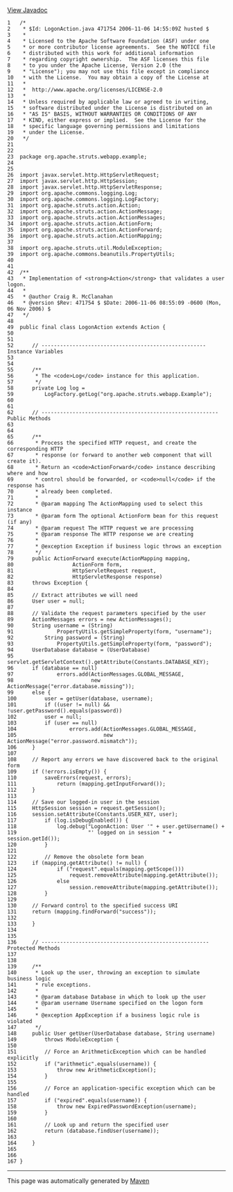 [View Javadoc](../../../../../../apidocs/org/apache/struts/webapp/example/LogonAction.html.md)


    1   /*
    2    * $Id: LogonAction.java 471754 2006-11-06 14:55:09Z husted $
    3    *
    4    * Licensed to the Apache Software Foundation (ASF) under one
    5    * or more contributor license agreements.  See the NOTICE file
    6    * distributed with this work for additional information
    7    * regarding copyright ownership.  The ASF licenses this file
    8    * to you under the Apache License, Version 2.0 (the
    9    * "License"); you may not use this file except in compliance
    10   * with the License.  You may obtain a copy of the License at
    11   *
    12   *  http://www.apache.org/licenses/LICENSE-2.0
    13   *
    14   * Unless required by applicable law or agreed to in writing,
    15   * software distributed under the License is distributed on an
    16   * "AS IS" BASIS, WITHOUT WARRANTIES OR CONDITIONS OF ANY
    17   * KIND, either express or implied.  See the License for the
    18   * specific language governing permissions and limitations
    19   * under the License.
    20   */
    21  
    22  
    23  package org.apache.struts.webapp.example;
    24  
    25  
    26  import javax.servlet.http.HttpServletRequest;
    27  import javax.servlet.http.HttpSession;
    28  import javax.servlet.http.HttpServletResponse;
    29  import org.apache.commons.logging.Log;
    30  import org.apache.commons.logging.LogFactory;
    31  import org.apache.struts.action.Action;
    32  import org.apache.struts.action.ActionMessage;
    33  import org.apache.struts.action.ActionMessages;
    34  import org.apache.struts.action.ActionForm;
    35  import org.apache.struts.action.ActionForward;
    36  import org.apache.struts.action.ActionMapping;
    37  
    38  import org.apache.struts.util.ModuleException;
    39  import org.apache.commons.beanutils.PropertyUtils;
    40  
    41  
    42  /**
    43   * Implementation of <strong>Action</strong> that validates a user logon.
    44   *
    45   * @author Craig R. McClanahan
    46   * @version $Rev: 471754 $ $Date: 2006-11-06 08:55:09 -0600 (Mon, 06 Nov 2006) $
    47   */
    48  
    49  public final class LogonAction extends Action {
    50  
    51  
    52      // ----------------------------------------------------- Instance Variables
    53  
    54  
    55      /**
    56       * The <code>Log</code> instance for this application.
    57       */
    58      private Log log =
    59          LogFactory.getLog("org.apache.struts.webapp.Example");
    60  
    61  
    62      // --------------------------------------------------------- Public Methods
    63  
    64  
    65      /**
    66       * Process the specified HTTP request, and create the corresponding HTTP
    67       * response (or forward to another web component that will create it).
    68       * Return an <code>ActionForward</code> instance describing where and how
    69       * control should be forwarded, or <code>null</code> if the response has
    70       * already been completed.
    71       *
    72       * @param mapping The ActionMapping used to select this instance
    73       * @param form The optional ActionForm bean for this request (if any)
    74       * @param request The HTTP request we are processing
    75       * @param response The HTTP response we are creating
    76       *
    77       * @exception Exception if business logic throws an exception
    78       */
    79      public ActionForward execute(ActionMapping mapping,
    80                   ActionForm form,
    81                   HttpServletRequest request,
    82                   HttpServletResponse response)
    83      throws Exception {
    84  
    85      // Extract attributes we will need
    86      User user = null;
    87  
    88      // Validate the request parameters specified by the user
    89      ActionMessages errors = new ActionMessages();
    90      String username = (String)
    91              PropertyUtils.getSimpleProperty(form, "username");
    92          String password = (String)
    93              PropertyUtils.getSimpleProperty(form, "password");
    94      UserDatabase database = (UserDatabase)
    95        servlet.getServletContext().getAttribute(Constants.DATABASE_KEY);
    96      if (database == null)
    97              errors.add(ActionMessages.GLOBAL_MESSAGE,
    98                         new ActionMessage("error.database.missing"));
    99      else {
    100         user = getUser(database, username);
    101         if ((user != null) && !user.getPassword().equals(password))
    102         user = null;
    103         if (user == null)
    104                 errors.add(ActionMessages.GLOBAL_MESSAGE,
    105                            new ActionMessage("error.password.mismatch"));
    106     }
    107 
    108     // Report any errors we have discovered back to the original form
    109     if (!errors.isEmpty()) {
    110         saveErrors(request, errors);
    111             return (mapping.getInputForward());
    112     }
    113 
    114     // Save our logged-in user in the session
    115     HttpSession session = request.getSession();
    116     session.setAttribute(Constants.USER_KEY, user);
    117         if (log.isDebugEnabled()) {
    118             log.debug("LogonAction: User '" + user.getUsername() +
    119                       "' logged on in session " + session.getId());
    120         }
    121 
    122         // Remove the obsolete form bean
    123     if (mapping.getAttribute() != null) {
    124             if ("request".equals(mapping.getScope()))
    125                 request.removeAttribute(mapping.getAttribute());
    126             else
    127                 session.removeAttribute(mapping.getAttribute());
    128         }
    129 
    130     // Forward control to the specified success URI
    131     return (mapping.findForward("success"));
    132 
    133     }
    134 
    135 
    136     // ------------------------------------------------------ Protected Methods
    137 
    138 
    139     /**
    140      * Look up the user, throwing an exception to simulate business logic
    141      * rule exceptions.
    142      *
    143      * @param database Database in which to look up the user
    144      * @param username Username specified on the logon form
    145      *
    146      * @exception AppException if a business logic rule is violated
    147      */
    148     public User getUser(UserDatabase database, String username)
    149         throws ModuleException {
    150 
    151         // Force an ArithmeticException which can be handled explicitly
    152         if ("arithmetic".equals(username)) {
    153             throw new ArithmeticException();
    154         }
    155 
    156         // Force an application-specific exception which can be handled
    157         if ("expired".equals(username)) {
    158             throw new ExpiredPasswordException(username);
    159         }
    160 
    161         // Look up and return the specified user
    162         return (database.findUser(username));
    163 
    164     }
    165 
    166 
    167 }

------------------------------------------------------------------------

This page was automatically generated by [Maven](http://maven.apache.org/)
